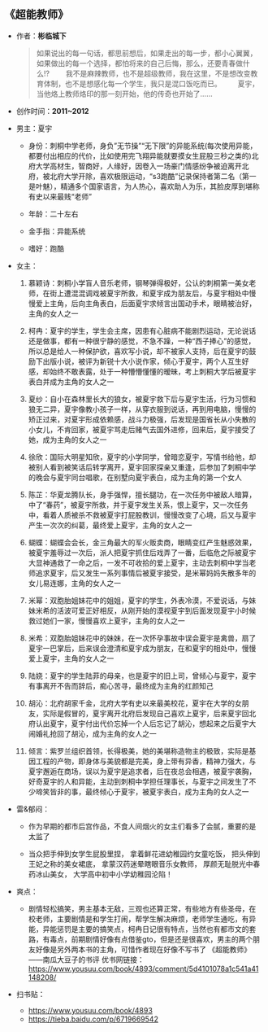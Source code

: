 ## 《超能教师》

- 作者：**彬临城下**
  
    > 如果说出的每一句话，都思前想后，如果走出的每一步，都小心翼翼，如果做出的每一个选择，都怕将来的自己后悔，那么，还要青春做什么!?
    　　我不是麻辣教师，也不是超级教师，我在这里，不是想改变教育体制，也不是想感化每一个学生，我只是混口饭吃而已。
    　　夏宇，当他烙上教师烙印的那一刻开始，他的传奇也开始了……

- 创作时间：**2011~2012**

- 男主：夏宇

  * 身份：刺桐中学老师，身负”无节操”“无下限”的异能系统(每次使用异能，都要付出相应的代价，比如使用完飞翔异能就要摸女生屁股三秒之类的)北府大学高材生，智商好，人缘好，因卷入一场豪门情感纷争被迫离开北府，被北府大学开除，喜欢极限运动，“s3跑酷”记录保持者第二名（第一是叶魅），精通多个国家语言，为人热心，喜欢助人为乐，其脸皮厚到堪称有史以来最贱“老师”
  
  * 年龄：二十左右
  * 金手指：异能系统
  * 嗜好：跑酷

- 女主：

  1. 慕颖诗：刺桐小学盲人音乐老师，钢琴弹得极好，公认的刺桐第一美女老师，在街上遭混混调戏被夏宇所救，和夏宇成为朋友后，与夏宇相处中慢慢爱上主角，后向主角表白，后面夏宇求倾言出国动手术，眼睛被治好，主角的女人之一

  2. 柯冉：夏宇的学生，学生会主席，因患有心脏病不能剧烈运动，无论说话还是做事，都有一种很宁静的感觉，不急不躁，一种“西子捧心”的感觉，所以总是给人一种保护欲，喜欢写小说，却不被家人支持，后在夏宇的鼓励下出版小说，被评为新锐十大小说作家，倾心于夏宇，两个人互生好感，却始终不敢表露，处于一种懵懵懂懂的暧昧，考上刺桐大学后被夏宇表白并成为主角的女人之一
  3. 夏纱：自小在森林里长大的狼女，被夏宇救下后与夏宇生活，行为习惯和狼无二异，夏宇像教小孩子一样，从穿衣服到说话，再到用电脑，慢慢的矫正过来，对夏宇形成依赖感，战斗力极强，后发现是国省长从小失散的小女儿，不肯回家，被夏宇骂走后赌气去国外进修，回来后，夏宇接受了她，成为主角的女人之一
  4. 徐欣：国际大明星知欣，夏宇的小学同学，曾暗恋夏宇，写情书给他，却被别人看到被笑话后转学离开，夏宇回家探亲又重逢，后参加了刺桐中学的晚会与夏宇同台唱歌，在别墅向夏宇表白，成为主角的第一个女人
  5. 陈芷：华夏龙腾队长，身手强悍，擅长腿功，在一次任务中被敌人暗算，中了“春药”，被夏宇所救，并于夏宇发生关系，恨上夏宇，又一次任务中，看着人质被杀不救被夏宇打屁股教训，慢慢改变了心境，后又与夏宇产生一次次的纠葛，最终爱上夏宇，主角的女人之一
  6. 蝴蝶：蝴蝶会会长，金三角最大的军火贩卖商，眼睛变红产生魅惑效果，被夏宇羞辱过一次后，派人把夏宇抓住后戏弄了一番，后临危之际被夏宇大显神通救了一命之后，一发不可收拾的爱上夏宇，主动去刺桐中学当老师追求夏宇，后又发生一系列事情后被夏宇接受，是米幂妈妈失散多年的女儿易连娜，主角的女人之一
  7. 米幂：双胞胎姐妹花中的姐姐，夏宇的学生，外表冷漠，不爱说话，与妹妹米希的活波可爱正好相反，从刚开始的漠视夏宇到后面发现夏宇小时候救过她们一家，慢慢喜欢上夏宇，主角的女人之一
  8. 米希：双胞胎姐妹花中的妹妹，在一次怀孕事故中误会夏宇是禽兽，扇了夏宇一巴掌后，后来误会澄清和夏宇成为朋友，在和夏宇的相处中，慢慢爱上夏宇，主角的女人之一
  9.  陆娆：夏宇的学生陆菲的母亲，也是夏宇的旧上司，曾倾心与夏宇，夏宇有事离开不告而辞后，痴心苦寻，最终成为主角的红颜知己
  10. 胡沁：北府胡家千金，北府大学有史以来最美校花，夏宇在大学的女朋友，实际是假冒的，夏宇离开北府后发现自己喜欢上夏宇，后来夏宇回北府认出夏宇，夏宇付出代价忘掉一个人后忘记了胡沁，想起来之后夏宇大闹婚礼抢回了胡沁，成为主角的女人之一
  11. 倾言：紫罗兰组织首领，长得极美，她的美堪称造物主的极致，实际是基因工程的产物，即身体与美貌都是完美，身上带有异香，精神力强大，与夏宇邂逅在商场，误以为夏宇是追求者，后在夜总会相遇，被夏宇袭胸，好奇夏宇的人和异能，主动到刺桐中学担任理事长，与夏宇之间发生了不少啼笑皆非的事，最终倾心于夏宇，被夏宇表白，成为主角的女人之一

- 雷&郁闷：

  * 作为早期的都市后宫作品，不食人间烟火的女主们看多了会腻，重要的是太监了

  * 当众把手伸到女学生屁股里捏，
  拿着鲜花进幼稚园约女童吃饭，
  把头伸到王妃之称的美女裙底，
  拿蒙汉药迷晕瞎眼音乐女教师，
  厚颜无耻脱光中春药冰山美女，
  大学高中初中小学幼稚园沦陷！

- 爽点：
  
  * 剧情轻松搞笑，男主基本无敌，三观也还算正常，有些地方有些圣母，在校老师，主要剧情是和学生打闹，帮学生解决麻烦，老师学生通吃，有异能，异能惩罚是主要的搞笑点，柯冉日记很有特点，当然也有都市文的套路，有毒点，前期剧情好像有点借鉴gto，但是还是很喜欢，男主的两个朋友好像是另外两本书的主角，可惜作者现在好像不写书了
  《超能教师》——南瓜大豆子的书评
  优书网链接：https://www.yousuu.com/book/4893/comment/5d4101078a1c541a41148208/

- 扫书贴：
  
  * <https://www.yousuu.com/book/4893>
  * <https://tieba.baidu.com/p/6719669542>